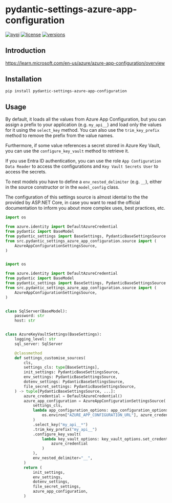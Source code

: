 # pydantic-settings-azure-app-configuration

[![pypi](https://img.shields.io/pypi/v/pydantic-settings-azure-app-configuration.svg)](https://pypi.python.org/pypi/pydantic-settings-azure-app-configuration)
[![license](https://img.shields.io/github/license/AndreuCodina/pydantic-settings-azure-app-configuration.svg)](https://github.com/AndreuCodina/pydantic-settings-azure-app-configuration/blob/main/LICENSE)
[![versions](https://img.shields.io/pypi/pyversions/pydantic-settings-azure-app-configuration.svg)](https://github.com/AndreuCodina/pydantic-settings-azure-app-configuration)

## Introduction

https://learn.microsoft.com/en-us/azure/azure-app-configuration/overview

## Installation

```bash
pip install pydantic-settings-azure-app-configuration
```

## Usage

By default, it loads all the values from Azure App Configuration, but you can assign a prefix to your application (e.g. `my_api__`) and load only the values for it using the `select_key` method. You can also use the `trim_key_prefix` method to remove the prefix from the value names.

Furthermore, if some value references a secret stored in Azure Key Vault, you can use the `configure_key_vault` method to retrieve it.

If you use Entra ID authentication, you can use the role `App Configuration Data Reader` to access the configurations and `Key Vault Secrets User` to access the secrets.

To nest models you have to define a `env_nested_delimiter` (e.g. `__`), either in the source constructor or in the `model_config` class.

The configuration of this settings source is almost idental to the the provided by ASP.NET Core, in case you want to read the official documentation to inform you about more complex uses, best practices, etc.

```python
import os

from azure.identity import DefaultAzureCredential
from pydantic import BaseModel
from pydantic_settings import BaseSettings, PydanticBaseSettingsSource
from src.pydantic_settings_azure_app_configuration.source import (
    AzureAppConfigurationSettingsSource,
)


import os

from azure.identity import DefaultAzureCredential
from pydantic import BaseModel
from pydantic_settings import BaseSettings, PydanticBaseSettingsSource
from src.pydantic_settings_azure_app_configuration.source import (
    AzureAppConfigurationSettingsSource,
)


class SqlServer(BaseModel):
    password: str
    host: str


class AzureKeyVaultSettings(BaseSettings):
    logging_level: str
    sql_server: SqlServer

    @classmethod
    def settings_customise_sources(
        cls,
        settings_cls: type[BaseSettings],
        init_settings: PydanticBaseSettingsSource,
        env_settings: PydanticBaseSettingsSource,
        dotenv_settings: PydanticBaseSettingsSource,
        file_secret_settings: PydanticBaseSettingsSource,
    ) -> tuple[PydanticBaseSettingsSource, ...]:
        azure_credential = DefaultAzureCredential()
        azure_app_configuration = AzureAppConfigurationSettingsSource(
            settings_cls,
            lambda app_configuration_options: app_configuration_options.connect_with_url(
                os.environ["AZURE_APP_CONFIGURATION_URL"], azure_credential
            )
            .select_key("my_api__*")
            .trim_key_prefix("my_api__")
            .configure_key_vault(
                lambda key_vault_options: key_vault_options.set_credential(
                    azure_credential
                )
            ),
            env_nested_delimiter="__",
        )
        return (
            init_settings,
            env_settings,
            dotenv_settings,
            file_secret_settings,
            azure_app_configuration,
        )
```